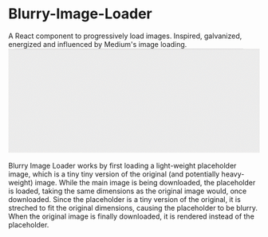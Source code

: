 # Blurry-Image-Loader
A React component to progressively load images. Inspired, galvanized, energized and influenced by Medium's image loading.
![alt tag](preview.gif)

Blurry Image Loader works by first loading a light-weight placeholder image, which is a tiny tiny version of the original (and potentially heavy-weight) image. While the main image is being downloaded, the placeholder is loaded, taking the same dimensions as the original image would, once downloaded. Since the placeholder is a tiny version of the original, it is streched to fit the original dimensions, causing the placeholder to be blurry. When the original image is finally downloaded, it is rendered instead of the placeholder.
